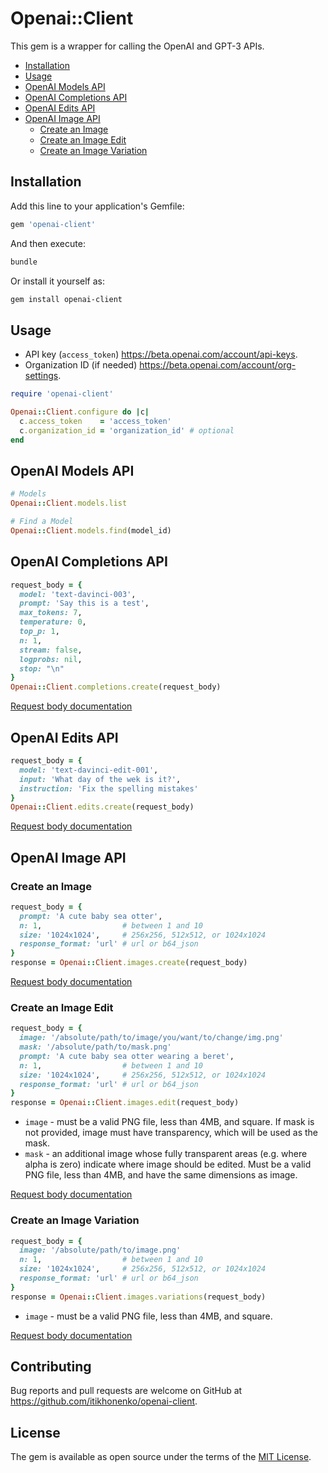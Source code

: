 # Openai::Client

This gem is a wrapper for calling the OpenAI and GPT-3 APIs.

* [Installation](#installation)
* [Usage](#usage)
* [OpenAI Models API](#openai-models-api)
* [OpenAI Completions API](#openai-completions-api)
* [OpenAI Edits API](#openai-edits-api)
* [OpenAI Image API](#openai-image-api)
  * [Create an Image](#create-an-image)
  * [Create an Image Edit](#create-an-image-edit)
  * [Create an Image Variation](#create-an-image-variation)



## Installation

Add this line to your application's Gemfile:

```ruby
gem 'openai-client'
```

And then execute:

```bash
bundle
```

Or install it yourself as:

```bash
gem install openai-client
```

## Usage

- API key (`access_token`) <https://beta.openai.com/account/api-keys>.
- Organization ID (if needed) <https://beta.openai.com/account/org-settings>.

```ruby
require 'openai-client'

Openai::Client.configure do |c|
  c.access_token    = 'access_token'
  c.organization_id = 'organization_id' # optional
end
```

## OpenAI Models API

```ruby
# Models
Openai::Client.models.list

# Find a Model
Openai::Client.models.find(model_id)
```

## OpenAI Completions API

```ruby
request_body = {
  model: 'text-davinci-003',
  prompt: 'Say this is a test',
  max_tokens: 7,
  temperature: 0,
  top_p: 1,
  n: 1,
  stream: false,
  logprobs: nil,
  stop: "\n"
}
Openai::Client.completions.create(request_body)
```

[Request body documentation](https://platform.openai.com/docs/api-reference/completions/create)

## OpenAI Edits API

```ruby
request_body = {
  model: 'text-davinci-edit-001',
  input: 'What day of the wek is it?',
  instruction: 'Fix the spelling mistakes'
}
Openai::Client.edits.create(request_body)
```

[Request body documentation](https://platform.openai.com/docs/api-reference/edits/create)

## OpenAI Image API

### Create an Image

```ruby
request_body = {
  prompt: 'A cute baby sea otter',
  n: 1,                  # between 1 and 10
  size: '1024x1024',     # 256x256, 512x512, or 1024x1024
  response_format: 'url' # url or b64_json
}
response = Openai::Client.images.create(request_body)
```

[Request body documentation](https://platform.openai.com/docs/api-reference/images/create)

### Create an Image Edit

```ruby
request_body = {
  image: '/absolute/path/to/image/you/want/to/change/img.png'
  mask: '/absolute/path/to/mask.png'
  prompt: 'A cute baby sea otter wearing a beret',
  n: 1,                  # between 1 and 10
  size: '1024x1024',     # 256x256, 512x512, or 1024x1024
  response_format: 'url' # url or b64_json
}
response = Openai::Client.images.edit(request_body)
```

- `image` - must be a valid PNG file, less than 4MB, and square. If mask is not provided, image must have transparency, which will be used as the mask.
- `mask` - an additional image whose fully transparent areas (e.g. where alpha is zero) indicate where image should be edited. Must be a valid PNG file, less than 4MB, and have the same dimensions as image.

[Request body documentation](https://platform.openai.com/docs/api-reference/images/create-edit)

### Create an Image Variation

```ruby
request_body = {
  image: '/absolute/path/to/image.png'
  n: 1,                  # between 1 and 10
  size: '1024x1024',     # 256x256, 512x512, or 1024x1024
  response_format: 'url' # url or b64_json
}
response = Openai::Client.images.variations(request_body)
```

- `image` - must be a valid PNG file, less than 4MB, and square.

[Request body documentation](https://platform.openai.com/docs/api-reference/images/create-variation)

## Contributing

Bug reports and pull requests are welcome on GitHub at <https://github.com/itikhonenko/openai-client>.

## License

The gem is available as open source under the terms of the [MIT License](https://opensource.org/licenses/MIT).
